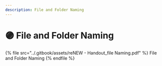 ```yaml
---
description: File and Folder Naming
---
```


# 🟣 File and Folder Naming



{% file src="../.gitbook/assets/reNEW - Handout_file Naming.pdf" %}
File and Folder Naming
{% endfile %}
